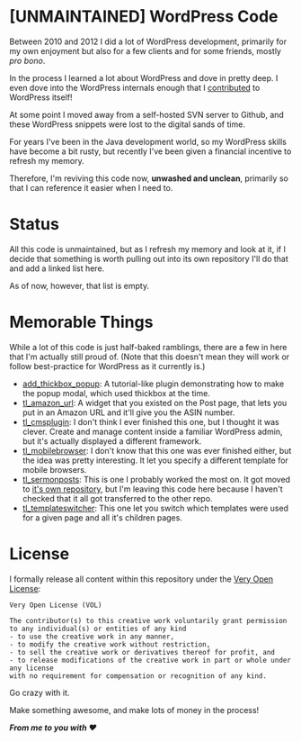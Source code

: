 # [UNMAINTAINED] WordPress Code

Between 2010 and 2012 I did a lot of WordPress development,
primarily for my own enjoyment but also for a few clients
and for some friends, mostly *pro bono*.

In the process I learned a lot about WordPress and dove in
pretty deep. I even dove into the WordPress internals enough
that I [contributed](https://core.trac.wordpress.org/ticket/19541)
to WordPress itself!

At some point I moved away from a self-hosted SVN server to
Github, and these WordPress snippets were lost to the digital
sands of time.

For years I've been in the Java development world, so my WordPress
skills have become a bit rusty, but recently I've been given a
financial incentive to refresh my memory.

Therefore, I'm reviving this code now, **unwashed and unclean**,
primarily so that I can reference it easier when I need to.

# Status

All this code is unmaintained, but as I refresh my memory and
look at it, if I decide that something is worth pulling out
into its own repository I'll do that and add a linked list here.

As of now, however, that list is empty.

# Memorable Things

While a lot of this code is just half-baked ramblings, there
are a few in here that I'm actually still proud of. (Note that
this doesn't mean they will work or follow best-practice for
WordPress as it currently is.)

* [add_thickbox_popup](./plugins/add_thickbox_popup): A tutorial-like plugin
	demonstrating how to make the popup modal, which used thickbox at the time.
* [tl_amazon_url](./plugins/tl_amazon_url): A widget that you existed on
	the Post page, that lets you put in an Amazon URL and it'll give you
	the ASIN number.
* [tl_cmsplugin](./plugins/tl_cmsplugin): I don't think I ever finished
	this one, but I thought it was clever. Create and manage content
	inside a familiar WordPress admin, but it's actually displayed
	a different framework.
* [tl_mobilebrowser](./plugins/tl_mobilebrowser): I don't know that this
	one was ever finished either, but the idea was pretty interesting.
	It let you specify a different template for mobile browsers.
* [tl_sermonposts](./plugins/tl_sermonposts): This is one I probably worked
	the most on. It got moved to
	[it's own repository](https://github.com/saibotsivad/sermon_posts),
	but I'm leaving this code here because I haven't checked that it
	all got transferred to the other repo.
* [tl_templateswitcher](./plugins/tl_templateswitcher): This one let
	you switch which templates were used for a given page and all
	it's children pages.

# License

I formally release all content within this repository under
the [Very Open License](http://veryopenlicense.com/):

```
Very Open License (VOL)

The contributor(s) to this creative work voluntarily grant permission
to any individual(s) or entities of any kind
- to use the creative work in any manner,
- to modify the creative work without restriction,
- to sell the creative work or derivatives thereof for profit, and
- to release modifications of the creative work in part or whole under any license
with no requirement for compensation or recognition of any kind.
```

Go crazy with it.

Make something awesome, and make lots of money in the process!

***From me to you with ♥***
